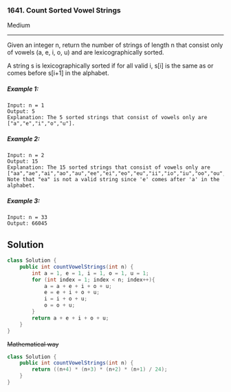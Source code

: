 ### 1641. Count Sorted Vowel Strings
Medium

------------

Given an integer n, return the number of strings of length n that consist only of vowels (a, e, i, o, u) and are lexicographically sorted.

A string s is lexicographically sorted if for all valid i, s[i] is the same as or comes before s[i+1] in the alphabet.

##### Example 1:

```
Input: n = 1  
Output: 5  
Explanation: The 5 sorted strings that consist of vowels only are ["a","e","i","o","u"].
```

##### Example 2:

```
Input: n = 2  
Output: 15  
Explanation: The 15 sorted strings that consist of vowels only are  
["aa","ae","ai","ao","au","ee","ei","eo","eu","ii","io","iu","oo","ou","uu"].  
Note that "ea" is not a valid string since 'e' comes after 'a' in the alphabet.
```

##### Example 3:

```
Input: n = 33  
Output: 66045
```

## Solution
```java
class Solution {
    public int countVowelStrings(int n) {
        int a = 1, e = 1, i = 1, o = 1, u = 1;
        for (int index = 1; index < n; index++){
            a = a + e + i + o + u;
            e = e + i + o + u;
            i = i + o + u;
            o = o + u;
        }
        return a + e + i + o + u;
    }
}
```

~~Mathematical way~~
```java
class Solution {
    public int countVowelStrings(int n) {
        return ((n+4) * (n+3) * (n+2) * (n+1) / 24);
    }
}
```
